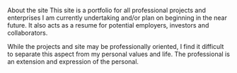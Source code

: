 About the site
This site is a portfolio for all professional projects and enterprises I am currently undertaking and/or plan on beginning in the near future. It also acts as a resume for potential employers, investors and collaborators.

While the projects and site may be professionally oriented, I find it difficult to separate this aspect from my personal values and life. The professional is an extension and expression of the personal.